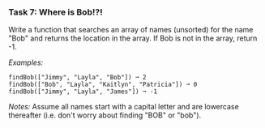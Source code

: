 ### Task 7: Where is Bob!?!
Write a function that searches an array of names (unsorted) for the name "Bob" and returns the location in the array. If Bob is not in the array, return -1.

*Examples:*
```
findBob(["Jimmy", "Layla", "Bob"]) ➞ 2
findBob(["Bob", "Layla", "Kaitlyn", "Patricia"]) ➞ 0
findBob(["Jimmy", "Layla", "James"]) ➞ -1
```
*Notes:*
Assume all names start with a capital letter and are lowercase thereafter (i.e. don't worry about finding "BOB" or "bob").

